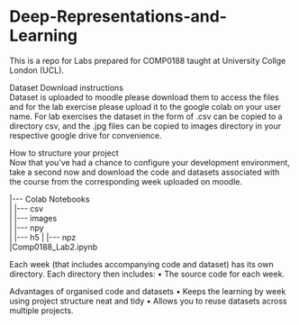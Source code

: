 # Deep-Representations-and-Learning
This is a repo for Labs prepared for COMP0188 taught at University Collge London (UCL).

Dataset Download instructions                                                                           
Dataset is uploaded to moodle please download them to access the files and for the lab exercise please upload it to the google colab on your user name. For lab exercises the dataset in the form of .csv can be copied to a directory csv, and the .jpg files can be copied to images directory in your respective google drive for convenience.

How to structure your project                                                                                   
Now that you’ve had a chance to configure your development environment, take a second now and download the code and datasets associated with the course
from the corresponding week uploaded on moodle.

|--- Colab Notebooks                                
| |--- csv                                                         
| |--- images                                    
| |--- npy                                               
| |--- h5 
| |--- npz                                                      
|Comp0188_Lab2.ipynb


Each week (that includes accompanying code and dataset) has its own directory. Each directory then includes: • The source code for each week.

Advantages of organised code and datasets
• Keeps the learning by week using project structure neat and tidy • Allows you to reuse datasets across multiple projects.
